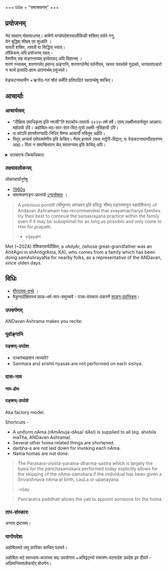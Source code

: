 +++
title = "समाश्रयणम्"
+++
## प्रयोजनम्
नेदं साक्षान् मोक्षसाधनम्। 
कर्मणो मन्त्रोपदेशस्यालौकिकी शक्तिर् वर्तते ननु,  
येन बुद्धिश् शीघ्रम् एव शुध्यति ।  
यावती शक्तिः, तावती वा सिद्धिस् स्यात्।  
लौकिकम् अपि प्रयोजनम् महत् -  
वैष्णवैस् सह सङ्गन्तव्यम् इत्येतावद् अपि विज्ञानम् ।  
शरणं गन्तव्यम्, शरणागतेर् इमान्य् अङ्गानि, शरणागतेनैवं वर्तनीयम्, रहस्य त्रयस्येमे गूढार्थाः, भागवतापचारो न कार्य इत्यादि-ज्ञान-प्रापणार्थम् प्रयुज्यते।  

वेङ्कटनाथार्येण +ऋग्वेद-गतं श्रौतं कर्मेति प्रतिपादितं रक्षाग्रन्थेषु क्वचित्। 

## आचार्याः
### आचार्यत्वम्
- "दीक्षिता एवाधिकृता इति नात्सी"ति शठकोप-तातार्यः २०२४-तमे वर्षे। एवम् लक्ष्मीतातार्यसुत आळ्वार्-महोदयो ऽपि। अहोबिल-मठ-सार-सार-वित्-पुत्रो लक्ष्मी-नृसिंहार्यो ऽपि। 
- यः कोऽपि ज्ञानवैराग्यादि-निधिर् वैष्णव आचार्यो भवितुम् अर्हति।
- पितुर् आचार्य एवोपसर्पणीय इति केचित्। नैवम् इत्यपरे (यथा नाट्टेरि-विद्वान्, यः वेङ्कटनाथार्योदाहरणम् आह)। पिता न समाश्रितवान् चेत् स्वातन्त्र्यम् इति केचिद् अपि।


<details><summary>पाञ्चरात्र-क्रियाधिकारः</summary>

> That rule regarding the 5 gotras belonging to kanva shakha of sukla yajur Veda is mentioned in jayakhya. And it is abt adhikara to touch moola vigraha in temple. Ramanuja, tatarya etc don't claim such rights in temples governed by jayakhya (eg. kAnchi varadarAja).
>
> There are other samhitas where any brahmana who has underwent pancaratra diksha is allowed certain rights.. and iirc sattvata allows any brahmana with diksha to become acharya. So madhva and Sri vaishnava acharyas use this rule.
>
> -ravilochanaH
</details>


### लक्ष्यावलोकनम्
लोकाचार्यानुगेषु 

- [1960s](https://www.youtube.com/watch?time_continue=1&v=n7jG3GJ8NK0)
- समाश्रयणाङ्ग-प्रपत्तयो [ऽन्यत्रोक्ताः](../lokAryAnuga-bhedaH) । 


> A previous pontiff (श्रीमुश्नम् आण्डवन् इति प्रसिद्धः श्रीमद् रङ्गरमानुज महादेशिकन्) of Andavan Ashramam has recommended that svayamacharya families try their best to continue the samasrayana practice within the family even if it may be suboptimal for as long as possible and only come to Him for prapatti.
>
> - vijayaH

Met (\~2024) देशिकाचार्यदीक्षित, a vAdyAr, (whose great-grandfather was an AhitAgni in shAntigrAma, KA), who comes from a family which has been doing samAshrayaNa for nearby folks, as a representative of the ANDavan, since olden days.

## विधिः
- [वीरराघव-ग्रन्थे](/rAmAnujIyam/kriyA/venkaTa-nAtha-shAkhA/uttamUru-vIrarAghavArya-prayoga-mAlA/09_pancha-saMskAra-prayogaH/) । 
- वैकुण्ठदीक्षितस्य प्रपन्न-धर्म-सार-समुच्चये - पञ्च-संस्कार-प्रकरणे [साङ्ग-प्रपत्तिकम्](/rAmAnujIyam/kriyA/venkaTa-nAtha-shAkhA/vaikuNTha-dIxita-prapanna-dharma-sAra-samuchchayaH/01_paribhAShA/16_pancha-saMskAra-prayogaH)।


### उपसर्पणम्
ANDavan Ashrama makes you recite:

<div class="js_include" url="/purANam_vaiShNavam/mahAbhAratam/06-bhIShma-parva/03-bhagavad-gItA-parva/saMskRtam/vishvAsa-prastutiH/02_sAnkhya-yogaH_sarva-/07_kArpaNyadoShopaha.md"  newLevelForH1="5" includeTitle="false"> </div>  

### पूर्वाङ्गानि
#### पङ्क्त्य्-उपदेशः
- पञ्चगव्यप्राशनं त्यज्यते?
- Samhara and srishti nyasas are not performed on each sishya.

### दास-नाम
#### नाम-होमः

#### पङ्क्त्य्-उपदेशे
Aka factory model.

Shortcuts -

- A uniform nAma (rAmAnuja-dAsa/ dAsI) is supplied to all (eg. ahobila maTha, ANDavan Ashrama).
- Several other homa related things are shortened.
- darbha-s are not laid down for invoking each nAma.
- Nama homas are not done.

> The Parasara-visista-parama-dharma-sastra which is largely the basis for the panchasamskara performed today explicitly allows for the skipping of the nAma-samskara if the individual has been given a Srivaishnava nAma at birth, cauLa or upanayana.
>
> -vijay


> Pancaratra paddhati allows the yati to appoint someone for the homa.


### ताप-संस्कारः
अन्यत्र द्रष्टव्यम्। 

### यागोपदेशः
अहोबिलमठे लघु कारिका काचित् पठ्यते। 

अहोबिल-मठे स्वाध्याय-कालस्य सद्-उपयोगाय +अविद्वद्भ्यो रामायण-पठनादेश उपदेश इव दीयते - अदिमान्तिमश्लोकयोर् बोधनेन।  
